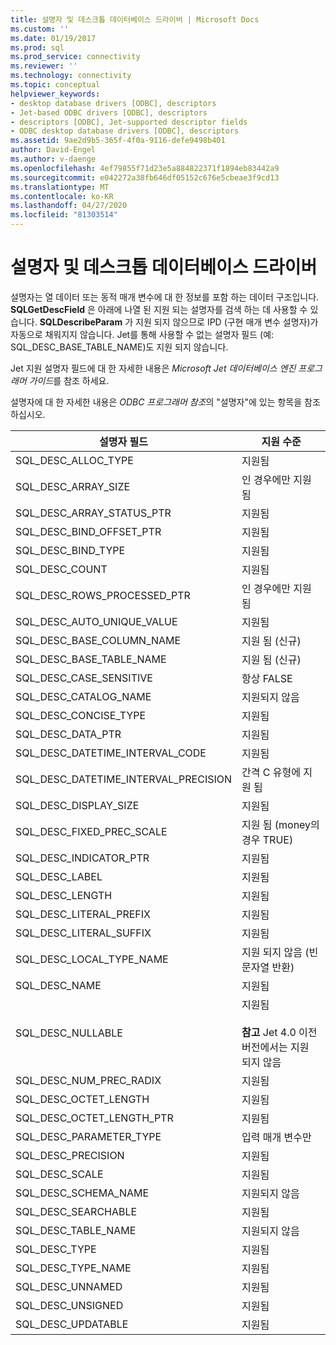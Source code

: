 ```yaml
---
title: 설명자 및 데스크톱 데이터베이스 드라이버 | Microsoft Docs
ms.custom: ''
ms.date: 01/19/2017
ms.prod: sql
ms.prod_service: connectivity
ms.reviewer: ''
ms.technology: connectivity
ms.topic: conceptual
helpviewer_keywords:
- desktop database drivers [ODBC], descriptors
- Jet-based ODBC drivers [ODBC], descriptors
- descriptors [ODBC], Jet-supported descriptor fields
- ODBC desktop database drivers [ODBC], descriptors
ms.assetid: 9ae2d9b5-365f-4f0a-9116-defe9498b401
author: David-Engel
ms.author: v-daenge
ms.openlocfilehash: 4ef79855f71d23e5a884822371f1894eb83442a9
ms.sourcegitcommit: e042272a38fb646df05152c676e5cbeae3f9cd13
ms.translationtype: MT
ms.contentlocale: ko-KR
ms.lasthandoff: 04/27/2020
ms.locfileid: "81303514"
---
```

# <a name="descriptors-and-desktop-database-drivers"></a>설명자 및 데스크톱 데이터베이스 드라이버
설명자는 열 데이터 또는 동적 매개 변수에 대 한 정보를 포함 하는 데이터 구조입니다. **SQLGetDescField** 은 아래에 나열 된 지원 되는 설명자를 검색 하는 데 사용할 수 있습니다. **SQLDescribeParam** 가 지원 되지 않으므로 IPD (구현 매개 변수 설명자)가 자동으로 채워지지 않습니다. Jet를 통해 사용할 수 없는 설명자 필드 (예: SQL_DESC_BASE_TABLE_NAME)도 지원 되지 않습니다.  
  
 Jet 지원 설명자 필드에 대 한 자세한 내용은 *Microsoft Jet 데이터베이스 엔진 프로그래머 가이드*를 참조 하세요.  
  
 설명자에 대 한 자세한 내용은 *ODBC 프로그래머 참조*의 "설명자"에 있는 항목을 참조 하십시오.  
  
|설명자 필드|지원 수준|  
|-----------------------|-------------------|  
|SQL_DESC_ALLOC_TYPE|지원됨|  
|SQL_DESC_ARRAY_SIZE|인 경우에만 지원 됨|  
|SQL_DESC_ARRAY_STATUS_PTR|지원됨|  
|SQL_DESC_BIND_OFFSET_PTR|지원됨|  
|SQL_DESC_BIND_TYPE|지원됨|  
|SQL_DESC_COUNT|지원됨|  
|SQL_DESC_ROWS_PROCESSED_PTR|인 경우에만 지원 됨|  
|SQL_DESC_AUTO_UNIQUE_VALUE|지원됨|  
|SQL_DESC_BASE_COLUMN_NAME|지원 됨 (신규)|  
|SQL_DESC_BASE_TABLE_NAME|지원 됨 (신규)|  
|SQL_DESC_CASE_SENSITIVE|항상 FALSE|  
|SQL_DESC_CATALOG_NAME|지원되지 않음|  
|SQL_DESC_CONCISE_TYPE|지원됨|  
|SQL_DESC_DATA_PTR|지원됨|  
|SQL_DESC_DATETIME_INTERVAL_CODE|지원됨|  
|SQL_DESC_DATETIME_INTERVAL_PRECISION|간격 C 유형에 지원 됨|  
|SQL_DESC_DISPLAY_SIZE|지원됨|  
|SQL_DESC_FIXED_PREC_SCALE|지원 됨 (money의 경우 TRUE)|  
|SQL_DESC_INDICATOR_PTR|지원됨|  
|SQL_DESC_LABEL|지원됨|  
|SQL_DESC_LENGTH|지원됨|  
|SQL_DESC_LITERAL_PREFIX|지원됨|  
|SQL_DESC_LITERAL_SUFFIX|지원됨|  
|SQL_DESC_LOCAL_TYPE_NAME|지원 되지 않음 (빈 문자열 반환)|  
|SQL_DESC_NAME|지원됨|  
|SQL_DESC_NULLABLE|지원됨<br /><br /> **참고** Jet 4.0 이전 버전에서는 지원 되지 않음|  
|SQL_DESC_NUM_PREC_RADIX|지원됨|  
|SQL_DESC_OCTET_LENGTH|지원됨|  
|SQL_DESC_OCTET_LENGTH_PTR|지원됨|  
|SQL_DESC_PARAMETER_TYPE|입력 매개 변수만|  
|SQL_DESC_PRECISION|지원됨|  
|SQL_DESC_SCALE|지원됨|  
|SQL_DESC_SCHEMA_NAME|지원되지 않음|  
|SQL_DESC_SEARCHABLE|지원됨|  
|SQL_DESC_TABLE_NAME|지원되지 않음|  
|SQL_DESC_TYPE|지원됨|  
|SQL_DESC_TYPE_NAME|지원됨|  
|SQL_DESC_UNNAMED|지원됨|  
|SQL_DESC_UNSIGNED|지원됨|  
|SQL_DESC_UPDATABLE|지원됨|
